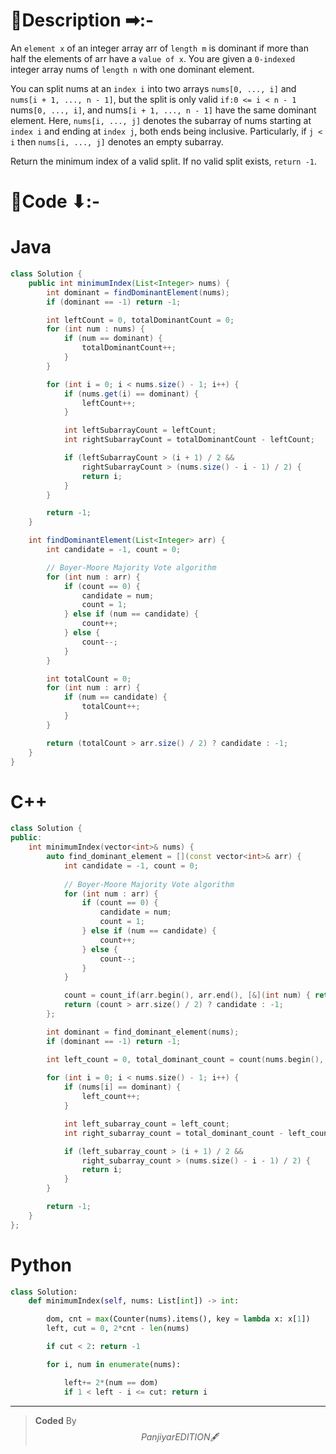 # 📍Description ➡:-
<!-- Describe your first thoughts on how to solve this problem. -->
An `element x` of an integer array arr of `length m` is dominant if more than half the elements of arr have a `value of x`.
You are given a `0-indexed` integer array nums of `length n` with one dominant element.

You can split nums at an `index i` into two arrays `nums[0, ..., i]` and `nums[i + 1, ..., n - 1]`, but the split is only valid `if:0 <= i < n - 1` nums`[0, ..., i]`, and nums`[i + 1, ..., n - 1]` have the same dominant element.
Here, `nums[i, ..., j]` denotes the subarray of nums starting at `index i` and ending at `index j`, both ends being inclusive. Particularly, if `j < i` then `nums[i, ..., j]` denotes an empty subarray.

Return the minimum index of a valid split. If no valid split exists, `return -1`.


# 📝Code ⬇:-


# Java
```java []
class Solution {
    public int minimumIndex(List<Integer> nums) {
        int dominant = findDominantElement(nums);
        if (dominant == -1) return -1;

        int leftCount = 0, totalDominantCount = 0;
        for (int num : nums) {
            if (num == dominant) {
                totalDominantCount++;
            }
        }

        for (int i = 0; i < nums.size() - 1; i++) {
            if (nums.get(i) == dominant) {
                leftCount++;
            }

            int leftSubarrayCount = leftCount;
            int rightSubarrayCount = totalDominantCount - leftCount;

            if (leftSubarrayCount > (i + 1) / 2 && 
                rightSubarrayCount > (nums.size() - i - 1) / 2) {
                return i;
            }
        }

        return -1;
    }

    int findDominantElement(List<Integer> arr) {
        int candidate = -1, count = 0;

        // Boyer-Moore Majority Vote algorithm
        for (int num : arr) {
            if (count == 0) {
                candidate = num;
                count = 1;
            } else if (num == candidate) {
                count++;
            } else {
                count--;
            }
        }

        int totalCount = 0;
        for (int num : arr) {
            if (num == candidate) {
                totalCount++;
            }
        }

        return (totalCount > arr.size() / 2) ? candidate : -1;
    }
}

```

# C++
``` cpp []
class Solution {
public:
    int minimumIndex(vector<int>& nums) {
        auto find_dominant_element = [](const vector<int>& arr) {
            int candidate = -1, count = 0;
            
            // Boyer-Moore Majority Vote algorithm
            for (int num : arr) {
                if (count == 0) {
                    candidate = num;
                    count = 1;
                } else if (num == candidate) {
                    count++;
                } else {
                    count--;
                }
            }

            count = count_if(arr.begin(), arr.end(), [&](int num) { return num == candidate; });
            return (count > arr.size() / 2) ? candidate : -1;
        };

        int dominant = find_dominant_element(nums);
        if (dominant == -1) return -1;

        int left_count = 0, total_dominant_count = count(nums.begin(), nums.end(), dominant);
        
        for (int i = 0; i < nums.size() - 1; i++) {
            if (nums[i] == dominant) {
                left_count++;
            }

            int left_subarray_count = left_count;
            int right_subarray_count = total_dominant_count - left_count;

            if (left_subarray_count > (i + 1) / 2 && 
                right_subarray_count > (nums.size() - i - 1) / 2) {
                return i;
            }
        }

        return -1;
    }
};
```

# Python
``` python []
class Solution:
    def minimumIndex(self, nums: List[int]) -> int:

        dom, cnt = max(Counter(nums).items(), key = lambda x: x[1])
        left, cut = 0, 2*cnt - len(nums)

        if cut < 2: return -1

        for i, num in enumerate(nums):

            left+= 2*(num == dom)
            if 1 < left - i <= cut: return i    
```

---

>    **Coded** By $$Panjiyar EDITION 🖋  $$

               
